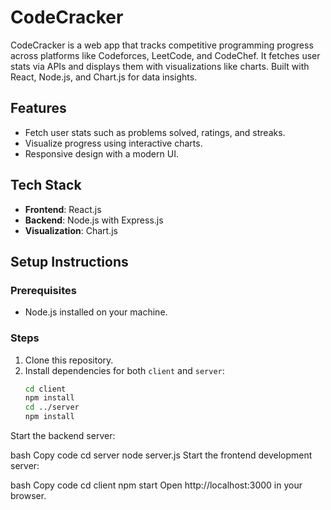 # CodeCracker

CodeCracker is a web app that tracks competitive programming progress across platforms like Codeforces, LeetCode, and CodeChef. It fetches user stats via APIs and displays them with visualizations like charts. Built with React, Node.js, and Chart.js for data insights.

## Features
- Fetch user stats such as problems solved, ratings, and streaks.
- Visualize progress using interactive charts.
- Responsive design with a modern UI.

## Tech Stack
- **Frontend**: React.js
- **Backend**: Node.js with Express.js
- **Visualization**: Chart.js

## Setup Instructions

### Prerequisites
- Node.js installed on your machine.

### Steps
1. Clone this repository.
2. Install dependencies for both `client` and `server`:
   ```bash
   cd client
   npm install
   cd ../server
   npm install
Start the backend server:

bash
Copy code
cd server
node server.js
Start the frontend development server:

bash
Copy code
cd client
npm start
Open http://localhost:3000 in your browser.